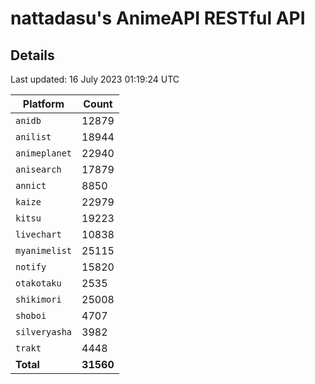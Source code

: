 # nattadasu's AnimeAPI RESTful API

## Details

<!-- updated -->
Last updated: 16 July 2023 01:19:24 UTC
<!-- /updated -->

<!-- counters -->
| Platform | Count |
| --- | --- |
| `anidb` | 12879 |
| `anilist` | 18944 |
| `animeplanet` | 22940 |
| `anisearch` | 17879 |
| `annict` | 8850 |
| `kaize` | 22979 |
| `kitsu` | 19223 |
| `livechart` | 10838 |
| `myanimelist` | 25115 |
| `notify` | 15820 |
| `otakotaku` | 2535 |
| `shikimori` | 25008 |
| `shoboi` | 4707 |
| `silveryasha` | 3982 |
| `trakt` | 4448 |
| **Total** | **31560** |
<!-- /counters -->
